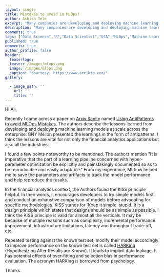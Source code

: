 ```yaml
---
layout: single
title: Mistakes to avoid in MLOps!
author: Ashish Tele
excerpt: "Many companies are developing and deploying machine learning models at scale across the enterprise. The bank of BNY Mellon has shared the lessons in the form of antipatterns."
description: "Many companies are developing and deploying machine learning models at scale across the enterprise. The bank of BNY Mellon has shared the lessons in the form of antipatterns."
comments: true
tags: ["Data Science","R","Data Scientist","USA","MLOps","Machine Learning"]
published: true
comments: true
author_profile: false
header:
  teaserlogo:
  teaser: /images/mlops.png
  image: /images/mlops.png
  caption: "courtesy: https://www.arrikto.com/"
gallery:

  - image_path: ''
    url: ''
    title: ''
---
```


Hi All,

Recently I came across a paper on [Arxiv Sanity](http://www.arxiv-sanity.com/) named [Using AntiPatterns to avoid MLOps Mistakes](https://arxiv.org/abs/2107.00079v1). The authors describe the lessons learned from developing and deploying machine learning models at scale across the enterprise. BNY Mellon presented the learnings in the form of antipatterns. I think the lessons are vital for not only the financial analytics applications but also all the industries.

I found a few points noteworthy to be mentioned. The authors mention "It is imperative that the part of a learning pipeline concerned with hyper-parameter optimization be explicitly and painstakingly documented so as to be reproducible and easily adaptable." From my experience, MLflow helped me to save the parameters and artifacts to track the model performance and help reproduce the results.

In the financial analytics context, the Authors found the KISS principle helpful. In their words, it encourages developers to try simple models first and conduct an exhaustive comparison of models before advocating for specific methodologies. KISS stands for 'Keep it simple, stupid. It is a design principle which states that designs should be as simple as possible. I think the KISS principle is valid for almost all the verticals. It may be because of multiple reasons such as complexity, incremental performance improvement, infrastructure limitations, latency and throughput trade-off, etc. 

Repeated testing against the known test set, modify their model accordingly to improve performance on the known test set is called [HARKing](https://en.wikipedia.org/wiki/HARKing) (Hypothesizing After Results are Known). It leads to implicit data leakage. It has potential effects of over-fitting and selection bias in performance evaluation. The acronym HARKing is borrowed from psychology.

Thanks
